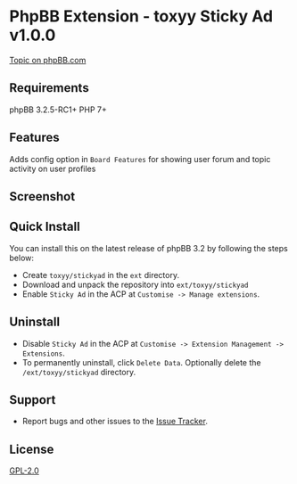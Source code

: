 # PhpBB Extension - toxyy Sticky Ad v1.0.0

[Topic on phpBB.com](https://www.phpbb.com/community/viewtopic.php?f=456&t=)

## Requirements

phpBB 3.2.5-RC1+ PHP 7+

## Features

Adds config option in `Board Features` for showing user forum and topic activity on user profiles

## Screenshot

## Quick Install

You can install this on the latest release of phpBB 3.2 by following the steps below:

* Create `toxyy/stickyad` in the `ext` directory.
* Download and unpack the repository into `ext/toxyy/stickyad`
* Enable `Sticky Ad` in the ACP at `Customise -> Manage extensions`.

## Uninstall

* Disable `Sticky Ad` in the ACP at `Customise -> Extension Management -> Extensions`.
* To permanently uninstall, click `Delete Data`. Optionally delete the `/ext/toxyy/stickyad` directory.

## Support

* Report bugs and other issues to the [Issue Tracker](https://github.com/toxyy/stickyad/issues).

## License

[GPL-2.0](license.txt)
